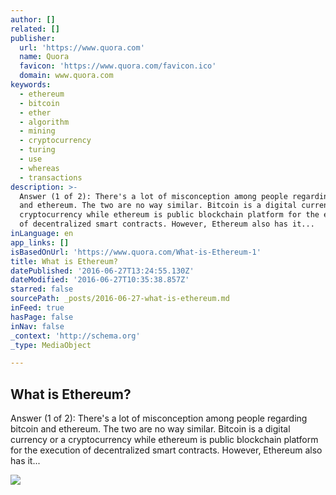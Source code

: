 ```yaml
---
author: []
related: []
publisher:
  url: 'https://www.quora.com'
  name: Quora
  favicon: 'https://www.quora.com/favicon.ico'
  domain: www.quora.com
keywords:
  - ethereum
  - bitcoin
  - ether
  - algorithm
  - mining
  - cryptocurrency
  - turing
  - use
  - whereas
  - transactions
description: >-
  Answer (1 of 2): There's a lot of misconception among people regarding bitcoin
  and ethereum. The two are no way similar. Bitcoin is a digital currency or a
  cryptocurrency while ethereum is public blockchain platform for the execution
  of decentralized smart contracts. However, Ethereum also has it...
inLanguage: en
app_links: []
isBasedOnUrl: 'https://www.quora.com/What-is-Ethereum-1'
title: What is Ethereum?
datePublished: '2016-06-27T13:24:55.130Z'
dateModified: '2016-06-27T10:35:38.857Z'
starred: false
sourcePath: _posts/2016-06-27-what-is-ethereum.md
inFeed: true
hasPage: false
inNav: false
_context: 'http://schema.org'
_type: MediaObject

---
```

<article style=""><h1>What is Ethereum?</h1><p>Answer (1 of 2): There's a lot of misconception among people regarding bitcoin and ethereum. The two are no way similar. Bitcoin is a digital currency or a cryptocurrency while ethereum is public blockchain platform for the execution of decentralized smart contracts. However, Ethereum also has it...</p><img src="https://qsf.ec.quoracdn.net/-images.new_grid.fb_share_default.pnge6dde9cfa6e03c43.png" /></article>
